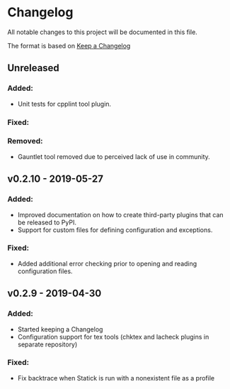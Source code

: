 # Changelog

All notable changes to this project will be documented in this file.

The format is based on [Keep a Changelog](https://keepachangelog.com/en/1.0.0/)

## Unreleased
### Added:
  - Unit tests for cpplint tool plugin.

### Fixed:

### Removed:
  - Gauntlet tool removed due to perceived lack of use in community.

## v0.2.10 - 2019-05-27
### Added:
  - Improved documentation on how to create third-party plugins that can be released to PyPI.
  - Support for custom files for defining configuration and exceptions.

### Fixed:
  - Added additional error checking prior to opening and reading configuration files.

## v0.2.9 - 2019-04-30
### Added:
  - Started keeping a Changelog
  - Configuration support for tex tools (chktex and lacheck plugins in separate repository)

### Fixed:
  - Fix backtrace when Statick is run with a nonexistent file as a profile
